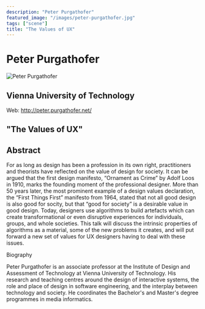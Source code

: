 ```yaml
---
description: "Peter Purgathofer"
featured_image: "/images/peter-purgathofer.jpg"
tags: ["scene"]
title: "The Values of UX"
---
```


<h1>
Peter Purgathofer
</h1>

<img class="speaker-photo" alt="Peter Purgathofer"
  src="/images/peter-purgathofer.jpg"/>

<h2>
Vienna University of Technology
</h2>

Web: http://peter.purgathofer.net/

<h2>
"The Values of UX"
</h2>

<h2>
Abstract
</h2>

<p>
    For as long as design has been a profession in its own right,
    practitioners and theorists have reflected on the value of design
    for society. It can be argued that the first design manifesto,
    “Ornament as Crime” by Adolf Loos in 1910, marks the founding
    moment of the professional designer. More than 50 years later, the
    most prominent example of a design values declaration, the “First
    Things First” manifesto from 1964, stated that not all good design
    is also good for socity, but that “good for society” is a
    desirable value in good design.  Today, designers use algorithms
    to build artefacts which can create transformational or even
    disruptive experiences for individuals, groups, and whole
    societies. This talk will discuss the intrinsic properties of
    algorithms as a material, some of the new problems it creates, and
    will put forward a new set of values for UX designers having to
    deal with these issues.
</p>

Biography

<p>
    Peter Purgathofer is an associate professor at the Institute of
    Design and Assessment of Technology at Vienna University of
    Technology. His research and teaching centres around the design of
    interactive systems, the role and place of design in software
    engineering, and the interplay between technology and society. He
    coordinates the Bachelor's and Master's degree programmes in media
    informatics.
</p>